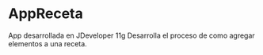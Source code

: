 # AppReceta
App desarrollada en JDeveloper 11g
Desarrolla el proceso de como agregar elementos a una receta.
